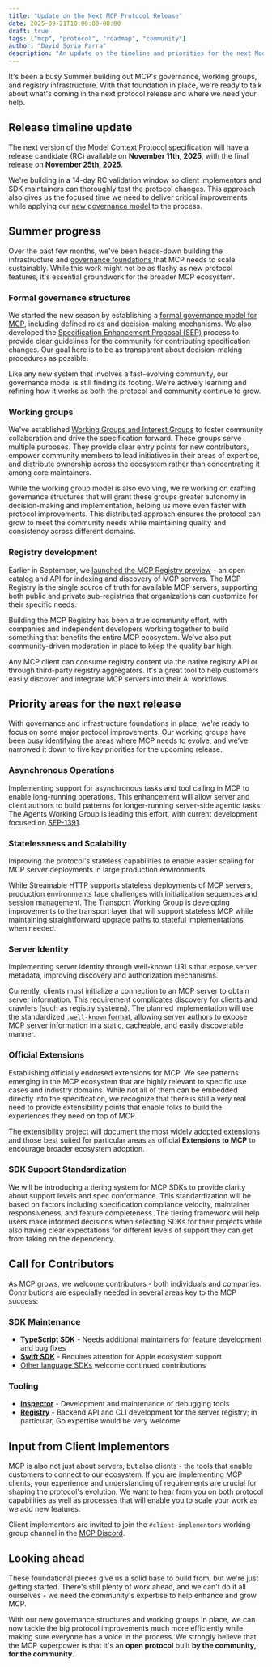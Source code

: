 ```yaml
---
title: "Update on the Next MCP Protocol Release"
date: 2025-09-21T10:00:00-08:00
draft: true
tags: ["mcp", "protocol", "roadmap", "community"]
author: "David Soria Parra"
description: "An update on the timeline and priorities for the next Model Context Protocol specification version"
---
```


It's been a busy Summer building out MCP's governance, working groups, and registry infrastructure. With that foundation in place, we're ready to talk about what's coming in the next protocol release and where we need your help.

## Release timeline update

The next version of the Model Context Protocol specification will have a release candidate (RC) available on **November 11th, 2025**, with the final release on **November 25th, 2025**.

We're building in a 14-day RC validation window so client implementors and SDK maintainers can thoroughly test the protocol changes. This approach also gives us the focused time we need to deliver critical improvements while applying our [new governance model](https://modelcontextprotocol.io/community/governance) to the process.

## Summer progress

Over the past few months, we've been heads-down building the infrastructure and [governance foundations ](https://blog.modelcontextprotocol.io/posts/2025-07-31-governance-for-mcp/)that MCP needs to scale sustainably. While this work might not be as flashy as new protocol features, it's essential groundwork for the broader MCP ecosystem.

### Formal governance structures

We started the new season by establishing a [formal governance model for MCP](https://modelcontextprotocol.io/community/governance), including defined roles and decision-making mechanisms. We also developed the [Specification Enhancement Proposal (SEP)](https://modelcontextprotocol.io/community/sep-guidelines) process to provide clear guidelines for the community for contributing specification changes. Our goal here is to be as transparent about decision-making procedures as possible.

Like any new system that involves a fast-evolving community, our governance model is still finding its footing. We're actively learning and refining how it works as both the protocol and community continue to grow.

### Working groups

We've established [Working Groups and Interest Groups](https://modelcontextprotocol.io/community/working-interest-groups) to foster community collaboration and drive the specification forward. These groups serve multiple purposes. They provide clear entry points for new contributors, empower community members to lead initiatives in their areas of expertise, and distribute ownership across the ecosystem rather than concentrating it among core maintainers.

While the working group model is also evolving, we're working on crafting governance structures that will grant these groups greater autonomy in decision-making and implementation, helping us move even faster with protocol improvements. This distributed approach ensures the protocol can grow to meet the community needs while maintaining quality and consistency across different domains.

### Registry development

Earlier in September, we [launched the MCP Registry preview](https://blog.modelcontextprotocol.io/posts/2025-09-08-mcp-registry-preview/) - an open catalog and API for indexing and discovery of MCP servers. The MCP Registry is the single source of truth for available MCP servers, supporting both public and private sub-registries that organizations can customize for their specific needs.

Building the MCP Registry has been a true community effort, with companies and independent developers working together to build something that benefits the entire MCP ecosystem. We've also put community-driven moderation in place to keep the quality bar high.

Any MCP client can consume registry content via the native registry API or through third-party registry aggregators. It's a great tool to help customers easily discover and integrate MCP servers into their AI workflows.

## Priority areas for the next release

With governance and infrastructure foundations in place, we're ready to focus on some major protocol improvements. Our working groups have been busy identifying the areas where MCP needs to evolve, and we've narrowed it down to five key priorities for the upcoming release.

### Asynchronous Operations

Implementing support for asynchronous tasks and tool calling in MCP to enable long-running operations. This enhancement will allow server and client authors to build patterns for longer-running server-side agentic tasks. The Agents Working Group is leading this effort, with current development focused on [SEP-1391](https://github.com/modelcontextprotocol/modelcontextprotocol/issues/1391).

### Statelessness and Scalability

Improving the protocol's stateless capabilities to enable easier scaling for MCP server deployments in large production environments.

While Streamable HTTP supports stateless deployments of MCP servers, production environments face challenges with initialization sequences and session management. The Transport Working Group is developing improvements to the transport layer that will support stateless MCP while maintaining straightforward upgrade paths to stateful implementations when needed.

### Server Identity

Implementing server identity through well-known URLs that expose server metadata, improving discovery and authorization mechanisms.

Currently, clients must initialize a connection to an MCP server to obtain server information. This requirement complicates discovery for clients and crawlers (such as registry systems). The planned implementation will use the standardized [`.well-known` format](https://en.wikipedia.org/wiki/Well-known_URI), allowing server authors to expose MCP server information in a static, cacheable, and easily discoverable manner.

### Official Extensions

Establishing officially endorsed extensions for MCP. We see patterns emerging in the MCP ecosystem that are highly relevant to specific use cases and industry domains. While not all of them can be embedded directly into the specification, we recognize that there is still a very real need to provide extensibility points that enable folks to build the experiences they need on top of MCP.

The extensibility project will document the most widely adopted extensions and those best suited for particular areas as official **Extensions to MCP** to encourage broader ecosystem adoption.

### SDK Support Standardization

We will be introducing a tiering system for MCP SDKs to provide clarity about support levels and spec conformance. This standardization will be based on factors including specification compliance velocity, maintainer responsiveness, and feature completeness. The tiering framework will help users make informed decisions when selecting SDKs for their projects while also having clear expectations for different levels of support they can get from taking on the dependency.

## Call for Contributors

As MCP grows, we welcome contributors - both individuals and companies. Contributions are especially needed in several areas key to the MCP success:

### SDK Maintenance

- [**TypeScript SDK**](https://github.com/modelcontextprotocol/typescript-sdk) - Needs additional maintainers for feature development and bug fixes
- [**Swift SDK**](https://github.com/modelcontextprotocol/swift-sdk) - Requires attention for Apple ecosystem support
- [Other language SDKs](https://modelcontextprotocol.io/docs/sdk) welcome continued contributions

### Tooling

- [**Inspector**](https://github.com/modelcontextprotocol/inspector) - Development and maintenance of debugging tools
- [**Registry**](https://github.com/modelcontextprotocol/registry) - Backend API and CLI development for the server registry; in particular, Go expertise would be very welcome

## Input from Client Implementors

MCP is also not just about servers, but also clients - the tools that enable customers to connect to our ecosystem. If you are implementing MCP clients, your experience and understanding of requirements are crucial for shaping the protocol's evolution. We want to hear from you on both protocol capabilities as well as processes that will enable you to scale your work as we add new features.

Client implementors are invited to join the `#client-implementors` working group channel in the [MCP Discord](https://modelcontextprotocol.io/community/communication).

## Looking ahead

These foundational pieces give us a solid base to build from, but we're just getting started. There's still plenty of work ahead, and we can't do it all ourselves - we need the community's expertise to help enhance and grow MCP.

With our new governance structures and working groups in place, we can now tackle the big protocol improvements much more efficiently while making sure everyone has a voice in the process. We strongly believe that the MCP superpower is that it's an **open protocol** built **by the community, for the community**.
